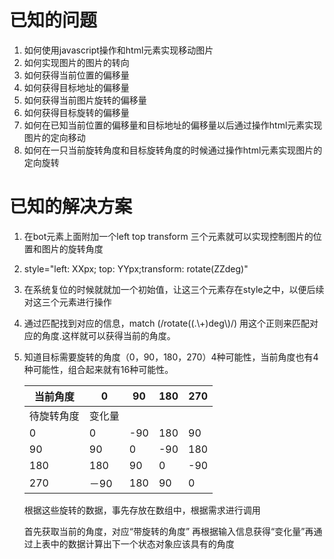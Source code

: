 # 已知的问题

1. 如何使用javascript操作和html元素实现移动图片
2. 如何实现图片的图片的转向
3. 如何获得当前位置的偏移量
4. 如何获得目标地址的偏移量
5. 如何获得当前图片旋转的偏移量
6. 如何获得目标旋转的偏移量
7. 如何在已知当前位置的偏移量和目标地址的偏移量以后通过操作html元素实现图片的定向移动
8. 如何在一只当前旋转角度和目标旋转角度的时候通过操作html元素实现图片的定向旋转



# 已知的解决方案

1. 在bot元素上面附加一个left top transform 三个元素就可以实现控制图片的位置和图片的旋转角度

2. style="left: XXpx; top: YYpx;transform: rotate(ZZdeg)"

3. 在系统复位的时候就就加一个初始值，让这三个元素存在style之中，以便后续对这三个元素进行操作

4. 通过匹配找到对应的信息，match (/rotate\((.\\+)deg\\)/) 用这个正则来匹配对应的角度.这样就可以获得当前的角度。

5. 知道目标需要旋转的角度（0，90，180，270）4种可能性，当前角度也有4种可能性，组合起来就有16种可能性。

   | 当前角度  | 0    | 90   | 180  | 270  |
   | ----- | ---- | ---- | ---- | ---- |
   | 待旋转角度 | 变化量  |      |      |      |
   | 0     | 0    | -90  | 180  | 90   |
   | 90    | 90   | 0    | -90  | 180  |
   | 180   | 180  | 90   | 0    | -90  |
   | 270   | －90  | 180  | 90   | 0    |

   根据这些旋转的数据，事先存放在数组中，根据需求进行调用

   首先获取当前的角度，对应“带旋转的角度” 再根据输入信息获得“变化量”再通过上表中的数据计算出下一个状态对象应该具有的角度

   ​



